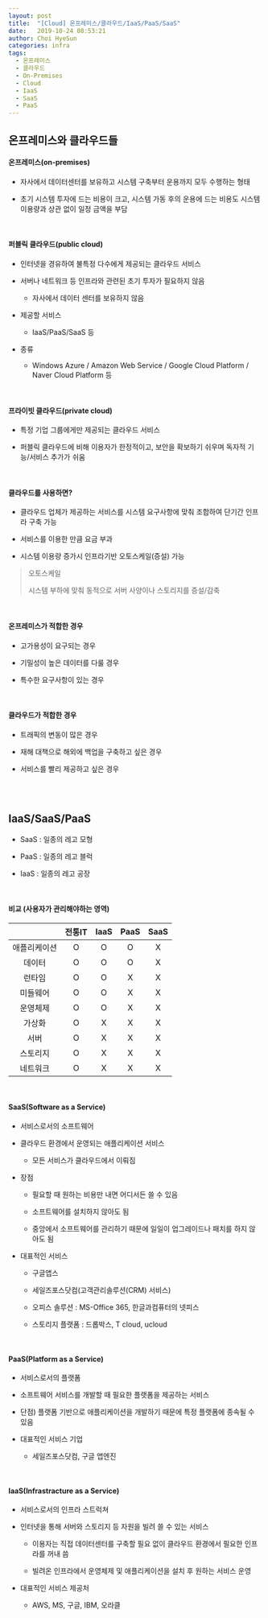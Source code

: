 ```yaml
---
layout: post
title:  "[Cloud] 온프레미스/클라우드/IaaS/PaaS/SaaS"
date:   2019-10-24 08:53:21
author: Choi HyeSun
categories: infra
tags:
  - 온프레미스
  - 클라우드
  - On-Premises
  - Cloud
  - IaaS
  - SaaS
  - PaaS
---
```


## 온프레미스와 클라우드들

#### 온프레미스(on-premises)

- 자사에서 데이터센터를 보유하고 시스템 구축부터 운용까지 모두 수행하는 형태

- 초기 시스템 투자에 드는 비용이 크고, 시스템 가동 후의 운용에 드는 비용도 시스템 이용량과 상관 없이 일정 금액을 부담

<br>

#### 퍼블릭 클라우드(public cloud)

- 인터넷을 경유하여 불특정 다수에게 제공되는 클라우드 서비스

- 서버나 네트워크 등 인프라와 관련된 초기 투자가 필요하지 않음

  - 자사에서 데이터 센터를 보유하지 않음
  
- 제공할 서비스

  - IaaS/PaaS/SaaS 등

- 종류

  - Windows Azure / Amazon Web Service / Google Cloud Platform / Naver Cloud Platform 등
  
<br>

#### 프라이빗 클라우드(private cloud)

- 특정 기업 그룹에게만 제공되는 클라우드 서비스

- 퍼블릭 클라우드에 비해 이용자가 한정적이고, 보안을 확보하기 쉬우며 독자적 기능/서비스 추가가 쉬움

<br>

#### 클라우드를 사용하면?

- 클라우드 업체가 제공하는 서비스를 시스템 요구사항에 맞춰 조합하여 단기간 인프라 구축 가능

- 서비스를 이용한 만큼 요금 부과

- 시스템 이용량 증가시 인프라기반 오토스케일(증설) 가능

> 오토스케일
>
> 시스템 부하에 맞춰 동적으로 서버 사양이나 스토리지를 증설/감축

<br>

#### 온프레미스가 적합한 경우

- 고가용성이 요구되는 경우

- 기밀성이 높은 데이터를 다룰 경우

- 특수한 요구사항이 있는 경우

<br>

#### 클라우드가 적합한 경우

- 트래픽의 변동이 많은 경우

- 재해 대책으로 해외에 백업을 구축하고 싶은 경우

- 서비스를 빨리 제공하고 싶은 경우

<br>
<br>

## IaaS/SaaS/PaaS

- SaaS : 일종의 레고 모형

- PaaS : 일종의 레고 블럭

- IaaS : 일종의 레고 공장

<br>

#### 비교 (사용자가 관리해야하는 영역)

||전통IT|IaaS|PaaS|SaaS|
|:-:|:-:|:-:|:-:|:-:|
|애플리케이션|O|O|O|X|
|데이터|O|O|O|X|
|런타임|O|O|X|X|
|미들웨어|O|O|X|X|
|운영체제|O|O|X|X|
|가상화|O|X|X|X|
|서버|O|X|X|X|
|스토리지|O|X|X|X|
|네트워크|O|X|X|X|

<br>

#### SaaS(Software as a Service)

- 서비스로서의 소프트웨어

- 클라우드 환경에서 운영되는 애플리케이션 서비스

  - 모든 서비스가 클라우드에서 이뤄짐
  
- 장점

  - 필요할 때 원하는 비용만 내면 어디서든 쓸 수 있음
  
  - 소프트웨어를 설치하지 않아도 됨
  
  - 중앙에서 소프트웨어를 관리하기 때문에 일일이 업그레이드나 패치를 하지 않아도 됨
  
- 대표적인 서비스

  - 구글앱스
  
  - 세일즈포스닷컴(고객관리솔루션(CRM) 서비스)
  
  - 오피스 솔루션 : MS-Office 365, 한글과컴퓨터의 넷피스
  
  - 스토리지 플랫폼 : 드롭박스, T cloud, ucloud

<br>

#### PaaS(Platform as a Service)

- 서비스로서의 플랫폼

- 소프트웨어 서비스를 개발할 때 필요한 플랫폼을 제공하는 서비스

- 단점) 플랫폼 기반으로 애플리케이션을 개발하기 때문에 특정 플랫폼에 종속될 수 있음

- 대표적인 서비스 기업

  - 세일즈포스닷컴, 구글 앱엔진

<br>

#### IaaS(Infrastracture as a Service)

- 서비스로서의 인프라 스트럭쳐

- 인터넷을 통해 서버와 스토리지 등 자원을 빌려 쓸 수 있는 서비스

  - 이용자는 직접 데이터센터를 구축할 필요 없이 클라우드 환경에서 필요한 인프라를 꺼내 씀
  
  - 빌려온 인프라에서 운영체제 및 애플리케이션을 설치 후 원하는 서비스 운영

- 대표적인 서비스 제공처

  - AWS, MS, 구글, IBM, 오라클

